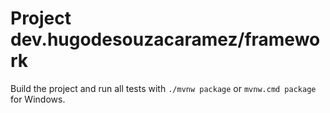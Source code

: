 # Project dev.hugodesouzacaramez/framework

Build the project and run all tests with `./mvnw package` or `mvnw.cmd package` for Windows.
